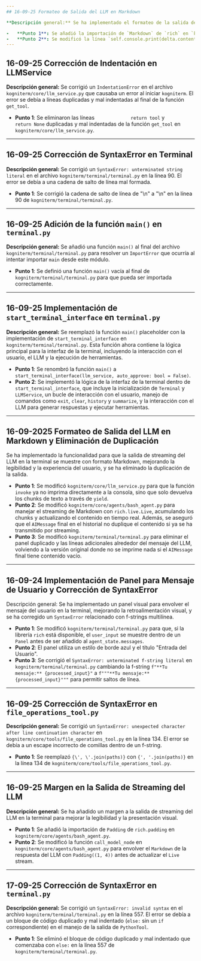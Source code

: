 ```yaml
---
## 16-09-25 Formateo de Salida del LLM en Markdown

**Descripción general:** Se ha implementado el formateo de la salida del LLM en Markdown para mejorar la legibilidad en la terminal. Esto se logra envolviendo cada fragmento de la salida del LLM en un objeto `Markdown` de la librería `rich` antes de imprimirlo en la consola.

-   **Punto 1**: Se añadió la importación de `Markdown` de `rich` en `kogniterm/core/llm_service.py`.
-   **Punto 2**: Se modificó la línea `self.console.print(delta.content, end="")` a `self.console.print(Markdown(delta.content), end="")` en `kogniterm/core/llm_service.py` para asegurar que la salida en streaming se interprete como Markdown.
---
```

## 16-09-25 Corrección de Indentación en LLMService

**Descripción general:** Se corrigió un `IndentationError` en el archivo `kogniterm/core/llm_service.py` que causaba un error al iniciar `kogniterm`. El error se debía a líneas duplicadas y mal indentadas al final de la función `get_tool`.

-   **Punto 1**: Se eliminaron las líneas `             return tool` y `        return None` duplicadas y mal indentadas de la función `get_tool` en `kogniterm/core/llm_service.py`.
---
## 16-09-25 Corrección de SyntaxError en Terminal

**Descripción general:** Se corrigió un `SyntaxError: unterminated string literal` en el archivo `kogniterm/terminal/terminal.py` en la línea 90. El error se debía a una cadena de salto de línea mal formada.

-   **Punto 1**: Se corrigió la cadena de salto de línea de "\n" a "\n" en la línea 90 de `kogniterm/terminal/terminal.py`.
---
## 16-09-25 Adición de la función `main()` en `terminal.py`

**Descripción general:** Se añadió una función `main()` al final del archivo `kogniterm/terminal/terminal.py` para resolver un `ImportError` que ocurría al intentar importar `main` desde este módulo.

-   **Punto 1**: Se definió una función `main()` vacía al final de `kogniterm/terminal/terminal.py` para que pueda ser importada correctamente.
---
## 16-09-25 Implementación de `start_terminal_interface` en `terminal.py`

**Descripción general:** Se reemplazó la función `main()` placeholder con la implementación de `start_terminal_interface` en `kogniterm/terminal/terminal.py`. Esta función ahora contiene la lógica principal para la interfaz de la terminal, incluyendo la interacción con el usuario, el LLM y la ejecución de herramientas.

-   **Punto 1**: Se renombró la función `main()` a `start_terminal_interface(llm_service, auto_approve: bool = False)`.
-   **Punto 2**: Se implementó la lógica de la interfaz de la terminal dentro de `start_terminal_interface`, que incluye la inicialización de `Terminal` y `LLMService`, un bucle de interacción con el usuario, manejo de comandos como `exit`, `clear`, `history` y `summarize`, y la interacción con el LLM para generar respuestas y ejecutar herramientas.
---
## 16-09-2025 Formateo de Salida del LLM en Markdown y Eliminación de Duplicación
Se ha implementado la funcionalidad para que la salida de streaming del LLM en la terminal se muestre con formato Markdown, mejorando la legibilidad y la experiencia del usuario, y se ha eliminado la duplicación de la salida.

-   **Punto 1**: Se modificó `kogniterm/core/llm_service.py` para que la función `invoke` ya no imprima directamente a la consola, sino que solo devuelva los chunks de texto a través de `yield`.
-   **Punto 2**: Se modificó `kogniterm/core/agents/bash_agent.py` para manejar el streaming de Markdown con `rich.live.Live`, acumulando los chunks y actualizando el contenido en tiempo real. Además, se aseguró que el `AIMessage` final en el historial no duplique el contenido si ya se ha transmitido por streaming.
-   **Punto 3**: Se modificó `kogniterm/terminal/terminal.py` para eliminar el panel duplicado y las líneas adicionales alrededor del mensaje del LLM, volviendo a la versión original donde no se imprime nada si el `AIMessage` final tiene contenido vacío.
---
## 16-09-24 Implementación de Panel para Mensaje de Usuario y Corrección de SyntaxError
Descripción general: Se ha implementado un panel visual para envolver el mensaje del usuario en la terminal, mejorando la retroalimentación visual, y se ha corregido un `SyntaxError` relacionado con f-strings multilínea.

- **Punto 1**: Se modificó `kogniterm/terminal/terminal.py` para que, si la librería `rich` está disponible, el `user_input` se muestre dentro de un `Panel` antes de ser añadido al `agent_state.messages`.
- **Punto 2**: El panel utiliza un estilo de borde azul y el título "Entrada del Usuario".
- **Punto 3**: Se corrigió el `SyntaxError: unterminated f-string literal` en `kogniterm/terminal/terminal.py` cambiando la f-string `f"**Tu mensaje:**
{processed_input}"` a `f"""**Tu mensaje:**
{processed_input}"""` para permitir saltos de línea.
---
## 16-09-25 Corrección de SyntaxError en `file_operations_tool.py`

**Descripción general:** Se corrigió un `SyntaxError: unexpected character after line continuation character` en `kogniterm/core/tools/file_operations_tool.py` en la línea 134. El error se debía a un escape incorrecto de comillas dentro de un f-string.

-   **Punto 1**: Se reemplazó `{\', \'.join(paths)}` con `{', '.join(paths)}` en la línea 134 de `kogniterm/core/tools/file_operations_tool.py`.
---
## 16-09-25 Margen en la Salida de Streaming del LLM

**Descripción general:** Se ha añadido un margen a la salida de streaming del LLM en la terminal para mejorar la legibilidad y la presentación visual.

-   **Punto 1**: Se añadió la importación de `Padding` de `rich.padding` en `kogniterm/core/agents/bash_agent.py`.
-   **Punto 2**: Se modificó la función `call_model_node` en `kogniterm/core/agents/bash_agent.py` para envolver el `Markdown` de la respuesta del LLM con `Padding((1, 4))` antes de actualizar el `Live` stream.
---
## 17-09-25 Corrección de SyntaxError en `terminal.py`

**Descripción general:** Se corrigió un `SyntaxError: invalid syntax` en el archivo `kogniterm/terminal/terminal.py` en la línea 557. El error se debía a un bloque de código duplicado y mal indentado (`else:` sin un `if` correspondiente) en el manejo de la salida de `PythonTool`.

-   **Punto 1**: Se eliminó el bloque de código duplicado y mal indentado que comenzaba con `else:` en la línea 557 de `kogniterm/terminal/terminal.py`.
